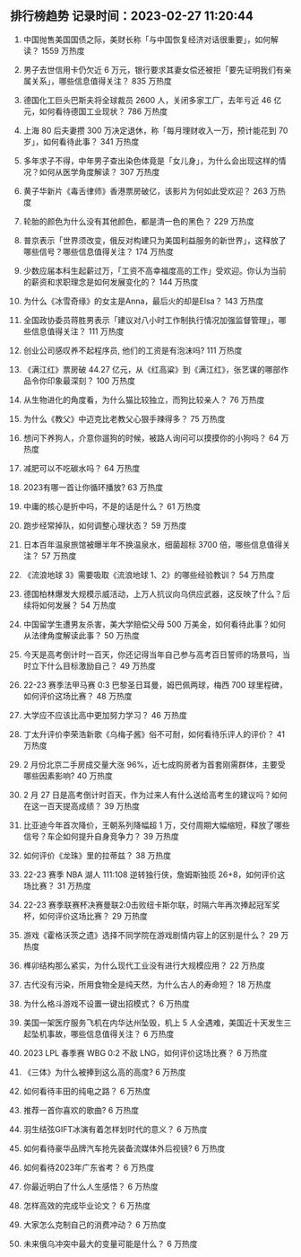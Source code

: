 
## 排行榜趋势 记录时间：2023-02-27 11:20:44
  
  1. 中国抛售美国国债之际，美财长称「与中国恢复经济对话很重要」，如何解读？ 1559 万热度
    
  2. 男子去世信用卡仍欠近 6 万元，银行要求其妻女偿还被拒「要先证明我们有亲属关系」，哪些信息值得关注？ 835 万热度
    
  3. 德国化工巨头巴斯夫将全球裁员 2600 人，关闭多家工厂，去年亏近 46 亿元，如何看待德国工业现状？ 786 万热度
    
  4. 上海 80 后夫妻攒 300 万决定退休，称「每月理财收入一万，预计能花到 70 岁」，如何看待此事？ 341 万热度
    
  5. 多年求子不得，中年男子查出染色体竟是「女儿身」，为什么会出现这样的情况？如何从医学角度解读？ 307 万热度
    
  6. 黄子华新片《毒舌律师》香港票房破亿，该影片为何如此受欢迎？ 263 万热度
    
  7. 轮胎的颜色为什么没有其他颜色，都是清一色的黑色？ 229 万热度
    
  8. 普京表示「世界须改变，俄反对构建只为美国利益服务的新世界」，这释放了哪些信号？哪些信息值得关注？ 174 万热度
    
  9. 少数应届本科生起薪过万，「工资不高幸福度高的工作」受欢迎。你认为当前的薪资和求职理念是如何发展变化的？ 144 万热度
    
  10. 为什么《冰雪奇缘》的女主是Anna，最后火的却是Elsa？ 143 万热度
    
  11. 全国政协委员蒋胜男表示「建议对八小时工作制执行情况加强监督管理」，哪些信息值得关注？ 111 万热度
    
  12. 创业公司感叹养不起程序员, 他们的工资是有泡沫吗? 111 万热度
    
  13. 《满江红》票房破 44.27 亿元，从《红高粱》到《满江红》，张艺谋的哪部作品令你印象最深刻？ 100 万热度
    
  14. 从生物进化的角度看，为什么猫比较独立，而狗比较亲人？ 76 万热度
    
  15. 为什么《教父》中迈克比老教父心狠手辣得多？ 75 万热度
    
  16. 想问下养狗人，介意你遛狗的时候，被路人询问可以摸摸你的小狗吗？ 64 万热度
    
  17. 减肥可以不吃碳水吗？ 64 万热度
    
  18. 2023有哪一首让你循环播放? 63 万热度
    
  19. 中庸的核心是折中吗，不是的话是什么？ 61 万热度
    
  20. 跑步经常掉队，如何调整心理状态？ 59 万热度
    
  21. 日本百年温泉旅馆被曝半年不换温泉水，细菌超标 3700 倍，哪些信息值得关注？ 57 万热度
    
  22. 《流浪地球 3》需要吸取《流浪地球 1、2》的哪些经验教训？ 54 万热度
    
  23. 德国柏林爆发大规模示威活动，上万人抗议向乌供应武器，这反映了什么？后续将如何发展？ 54 万热度
    
  24. 中国留学生遭男友杀害，美大学赔偿父母 500 万美金，如何看待此事？如何从法律角度解读此事？ 50 万热度
    
  25. 今天是高考倒计时一百天，你还记得当年自己参与高考百日誓师的场景吗，当时立下什么目标激励自己？ 49 万热度
    
  26. 22-23 赛季法甲马赛 0:3 巴黎圣日耳曼，姆巴佩两球，梅西 700 球里程碑，如何评价这场比赛？ 48 万热度
    
  27. 大学应不应该比高中更加努力学习？ 46 万热度
    
  28. 丁太升评价李荣浩新歌《乌梅子酱》俗不可耐，如何看待乐评人的评价？ 41 万热度
    
  29. 2 月份北京二手房成交量大涨 96%，近七成购房者为首套刚需群体，主要受哪些因素影响? 40 万热度
    
  30. 2 月 27 日是高考倒计时百天，作为过来人有什么送给高考生的建议吗？如何在这一百天提高成绩？ 39 万热度
    
  31. 比亚迪今年首次降价，王朝系列降幅超 1 万，交付周期大幅缩短，释放了哪些信号？车企如何提升自身竞争力？ 39 万热度
    
  32. 如何评价《龙珠》里的拉蒂兹？ 38 万热度
    
  33. 22-23 赛季 NBA 湖人 111:108 逆转独行侠，詹姆斯独揽 26+8，如何评价这场比赛？ 31 万热度
    
  34. 22-23 赛季联赛杯决赛曼联2:0击败纽卡斯尔联，时隔六年再次捧起冠军奖杯，如何评价这场比赛？ 29 万热度
    
  35. 游戏《霍格沃茨之遗》选择不同学院在游戏剧情内容上的区别是什么？ 29 万热度
    
  36. 榫卯结构那么紧实，为什么现代工业没有进行大规模应用？ 22 万热度
    
  37. 古代没有污染，所用食物全是纯天然，为什么古人的寿命短？ 18 万热度
    
  38. 为什么格斗游戏不设置一键出招模式？ 6 万热度
    
  39. 美国一架医疗服务飞机在内华达州坠毁，机上 5 人全遇难，美国近十天发生三起坠机事故，哪些信息值得关注？ 6 万热度
    
  40. 2023 LPL 春季赛 WBG 0:2 不敌 LNG，如何评价这场比赛？ 6 万热度
    
  41. 《三体》为什么被捧到这么高的高度? 6 万热度
    
  42. 如何看待丰田的纯电之路？ 6 万热度
    
  43. 推荐一首你喜欢的歌曲? 6 万热度
    
  44. 羽生结弦GIFT冰演有着怎样划时代的意义？ 6 万热度
    
  45. 如何看待豪华品牌汽车抢先装备流媒体外后视镜? 6 万热度
    
  46. 如何看待2023年广东省考？ 6 万热度
    
  47. 你最近明白了什么人生感悟？ 6 万热度
    
  48. 怎样高效的完成毕业论文？ 6 万热度
    
  49. 大家怎么克制自己的消费冲动？ 6 万热度
    
  50. 未来俄乌冲突中最大的变量可能是什么？ 6 万热度
    